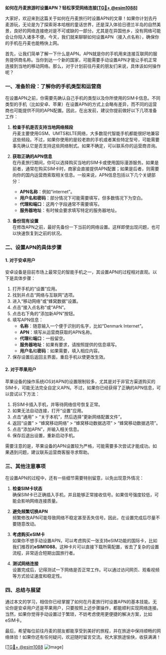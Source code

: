 **如何在丹麦旅游时设置APN？轻松享受网络连接[[TG💪+ @esim1088](https://t.me/s/esim1088)]**

大家好，欢迎来到这篇关于如何在丹麦旅行时设置APN的文章！如果你计划去丹麦游玩，无论是为了探索哥本哈根的童话世界，还是深入体验日德兰半岛的自然美景，良好的网络连接绝对是不可或缺的一部分。尤其是在异国他乡，没有网络可能会让你陷入诸多不便。今天，我们就来聊聊如何设置APN（接入点名称），确保你的手机在丹麦也能畅快上网。

首先，让我们简单了解一下什么是APN。APN就是你的手机用来连接互联网的服务提供商名称。当你到达一个新的国家，可能需要手动设置APN才能让手机正常连接到当地的移动网络。那么，对于计划前往丹麦的朋友们来说，具体该如何操作呢？

### **一、准备阶段：了解你的手机类型和运营商**

在设置APN之前，你需要先确认自己手机的类型以及你所使用的SIM卡信息。不同类型的手机（比如安卓、苹果）在设置APN的方式上会略有差异，而不同的运营商也可能提供不同的APN配置。因此，在出发前，建议你提前做好以下几项准备工作：

1. **检查手机是否支持当地网络频段**  
   丹麦主要使用GSM、UMTS和LTE网络，大多数现代智能手机都能很好地兼容这些频段。不过，如果你使用的是较老款的手机或者某些特定型号，可能需要事先确认它是否支持这些网络制式。如果不确定，可以联系你的运营商咨询。

2. **获取正确的APN信息**  
   在丹麦旅行期间，你可以选择购买当地的SIM卡或使用国际漫游服务。如果是前者，通常在购买SIM卡时，商家会直接提供APN配置；如果是后者，则需要向你的国内运营商索取相关信息。一般来说，APN信息包括以下几个关键部分：
   - **APN名称**：例如“internet”。
   - **用户名和密码**：部分情况下可能需要填写，但多数情况下为空白。
   - **代理和端口**：这两个字段通常不需要填写。
   - **服务器地址**：有时候会要求填写特定的服务器地址。

3. **备份现有设置**  
   在修改APN之前，最好先备份一下当前的网络设置。这样即使出现问题，也可以快速恢复到之前的状况。

### **二、设置APN的具体步骤**

#### **1. 对于安卓用户**
安卓设备是目前市场上最常见的智能手机之一，其设置APN的过程相对直观。以下是具体步骤：

1. 打开手机的“设置”应用。
2. 找到并点击“网络与互联网”选项。
3. 进入“移动网络”或“蜂窝数据”设置。
4. 点击“接入点名称”或“APN”。
5. 点击右下角的“添加新APN”按钮。
6. 填写APN信息：
   - **名称**：随意输入一个便于识别的名字，比如“Denmark Internet”。
   - **APN**：填写从运营商获取的APN名称。
   - **代理**和**端口**：一般留空。
   - **服务器地址**：如果有要求，请按照提供的信息填写。
   - **用户名**和**密码**：如果需要，填入相应内容。
7. 保存设置后返回主界面，重启手机以使更改生效。

#### **2. 对于苹果用户**
苹果设备的操作系统iOS对APN的设置限制较多，尤其是对于非官方渠道购买的SIM卡，可能无法完全自定义APN。不过，如果你已经获得了正确的APN信息，可以尝试以下方法：

1. 将SIM卡插入手机，并等待网络信号恢复正常。
2. 如果无法自动连接，打开“设置”应用。
3. 点击“通用” > “关于本机”，然后选择“更新网络配置文件”。
4. 返回“设置” > “蜂窝移动网络” > “蜂窝移动数据选项” > “蜂窝移动数据选项”。
5. 点击“添加APN”，并输入相关信息。
6. 保存后退出设置，重新启动手机。

需要注意的是，苹果设备的APN设置较为严格，可能需要多次尝试才能成功。如果遇到问题，建议联系运营商客服寻求帮助。

### **三、其他注意事项**

在设置APN的过程中，还有一些细节需要特别留意，以免出现意外情况：

1. **检查SIM卡状态**  
   确保SIM卡已正确插入手机，并且能够正常接收信号。如果信号强度较低，可能会影响网络连接质量。

2. **避免频繁切换APN**  
   频繁修改APN可能导致网络不稳定甚至丢失信号。因此，在设置完成后尽量不要随意改动。

3. **考虑购买eSIM卡**  
   如果你不想手动设置APN，可以考虑购买一张支持eSIM功能的国际卡，比如我们推荐的**eSIM1088**。这种卡片可以直接下载所需配置，省去了复杂的设置流程，非常适合短期出国旅行者。

4. **测试网络连接**  
   设置完成后，记得测试一下网络是否正常工作。可以通过访问网页、观看视频等方式验证速度和稳定性。

### **四、总结与展望**

通过本文的学习，相信你已经掌握了如何在丹麦旅行时设置APN的基本技能。无论你是安卓用户还是苹果用户，只要按照上述步骤操作，都能顺利实现网络连接。当然，如果你觉得手动设置过于繁琐，不妨考虑使用更便捷的解决方案，比如eSIM卡。

最后，希望每位前往丹麦的朋友都能享受到美好的旅程，并在旅途中保持顺畅的网络体验！如果你还有任何疑问，欢迎随时留言交流。祝大家旅途愉快，收获满满！

[[TG💪+ @esim1088](https://t.me/s/esim1088) ![Image](https://i.postimg.cc/4NQfJmqS/Snipaste-2025-05-13-00-14-12.png)]